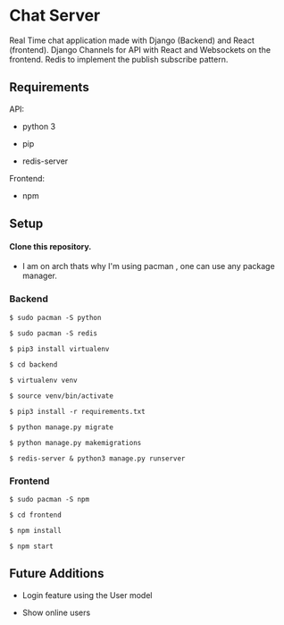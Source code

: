 # Chat Server
Real Time chat application made with Django (Backend) and React (frontend).
Django Channels for API  with React and Websockets on the frontend. Redis to implement the publish subscribe pattern. 

## Requirements
API:

  * python 3
  
  * pip
  
  * redis-server
  
Frontend:

  * npm

## Setup

#### Clone this repository.

* I am on arch thats why I'm using pacman , one can use any package manager.

### Backend

```
$ sudo pacman -S python

$ sudo pacman -S redis

$ pip3 install virtualenv

$ cd backend

$ virtualenv venv

$ source venv/bin/activate

$ pip3 install -r requirements.txt

$ python manage.py migrate

$ python manage.py makemigrations

$ redis-server & python3 manage.py runserver

```

### Frontend

```
$ sudo pacman -S npm

$ cd frontend

$ npm install

$ npm start

```

## Future Additions

* Login feature using the User model

* Show online users
